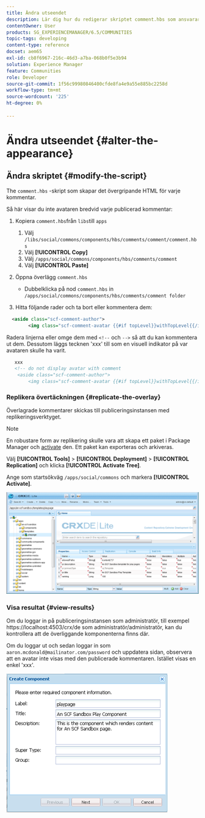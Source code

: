 ```yaml
---
title: Ändra utseendet
description: Lär dig hur du redigerar skriptet comment.hbs som ansvarar för att skapa det övergripande HTML för varje kommentar i Adobe Experience Manager Communities.
contentOwner: User
products: SG_EXPERIENCEMANAGER/6.5/COMMUNITIES
topic-tags: developing
content-type: reference
docset: aem65
exl-id: cb8f6967-216c-46d3-a7ba-068b0f5e3b94
solution: Experience Manager
feature: Communities
role: Developer
source-git-commit: 1f56c99980846400cfde8fa4e9a55e885bc2258d
workflow-type: tm+mt
source-wordcount: '225'
ht-degree: 0%

---
```


# Ändra utseendet {#alter-the-appearance}

## Ändra skriptet {#modify-the-script}

The `comment.hbs` -skript som skapar det övergripande HTML för varje kommentar.

Så här visar du inte avataren bredvid varje publicerad kommentar:

1. Kopiera `comment.hbs`från `libs`till `apps`

   1. Välj `/libs/social/commons/components/hbs/comments/comment/comment.hbs`
   1. Välj **[!UICONTROL Copy]**
   1. Välj `/apps/social/commons/components/hbs/comments/comment`
   1. Välj **[!UICONTROL Paste]**

1. Öppna överlägg `comment.hbs`

   * Dubbelklicka på nod `comment.hbs` in `/apps/social/commons/components/hbs/comments/comment folder`

1. Hitta följande rader och ta bort eller kommentera dem:

```xml
  <aside class="scf-comment-author">
        <img class="scf-comment-avatar {{#if topLevel}}withTopLevel{{/if}}" src="{{author.avatarUrl}}"></img>
```

Radera linjerna eller omge dem med `<!--` och `-->` så att du kan kommentera ut dem. Dessutom läggs tecknen &#39;xxx&#39; till som en visuell indikator på var avataren skulle ha varit.

```xml
   xxx
   <!-- do not display avatar with comment
    <aside class="scf-comment-author">
        <img class="scf-comment-avatar {{#if topLevel}}withTopLevel{{/if}}" src="{{author.avatarUrl}}"></img>
```

### Replikera övertäckningen {#replicate-the-overlay}

Överlagrade kommentarer skickas till publiceringsinstansen med replikeringsverktyget.

>[!NOTE]
>
>En robustare form av replikering skulle vara att skapa ett paket i Package Manager och [activate](/help/sites-administering/package-manager.md#replicating-packages) den. Ett paket kan exporteras och arkiveras.

Välj **[!UICONTROL Tools]** > **[!UICONTROL Deployment]** > **[!UICONTROL Replication]** och klicka **[!UICONTROL Activate Tree]**.

Ange som startsökväg `/apps/social/commons` och markera **[!UICONTROL Activate]**.

![verify-content-template](assets/verify-content-template.png)

### Visa resultat {#view-results}

Om du loggar in på publiceringsinstansen som administratör, till exempel https://localhost:4503/crx/de som administratör/administratör, kan du kontrollera att de överliggande komponenterna finns där.

Om du loggar ut och sedan loggar in som `aaron.mcdonald@mailinator.com/password` och uppdatera sidan, observera att en avatar inte visas med den publicerade kommentaren. Istället visas en enkel &#39;xxx&#39;.

![create-template-component](assets/create-template-component.png)
